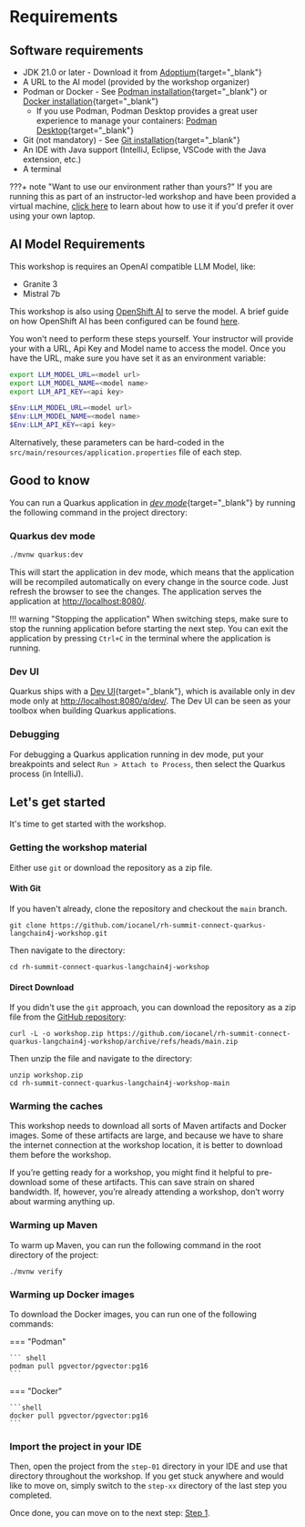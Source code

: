 # Requirements

## Software requirements

- JDK 21.0 or later - Download it from [Adoptium](https://adoptium.net/){target="_blank"}
- A URL to the AI model (provided by the workshop organizer)
- Podman or Docker - See [Podman installation](https://podman.io/getting-started/installation){target="_blank"} or [Docker installation](https://docs.docker.com/get-docker/){target="_blank"}
  - If you use Podman, Podman Desktop provides a great user experience to manage your containers: [Podman Desktop](https://podman-desktop.io/docs/installation){target="_blank"}
- Git (not mandatory) - See [Git installation](https://git-scm.com/book/en/v2/Getting-Started-Installing-Git){target="_blank"}
- An IDE with Java support (IntelliJ, Eclipse, VSCode with the Java extension, etc.)
- A terminal

???+ note "Want to use our environment rather than yours?"
    If you are running this as part of an instructor-led workshop and have been provided a virtual machine, [click here](rhel-setup.md) to learn about how to use it if you'd prefer it over using your own laptop.

## AI Model Requirements

This workshop is requires an OpenAI compatible LLM Model, like:

- Granite 3
- Mistral 7b

This workshop is also using [OpenShift AI](https://www.redhat.com/en/technologies/cloud-computing/openshift/openshift-ai) to serve the model.
A brief guide on how OpenShift AI has been configured can be found [here](openshift-ai-setup.md). 

You won't need to perform these steps yourself. Your instructor will provide your with a URL, Api Key and Model name to access the model.
Once you have the URL, make sure you have set it as an environment variable:

```bash
export LLM_MODEL_URL=<model url>
export LLM_MODEL_NAME=<model name>
export LLM_API_KEY=<api key>
```

```powershell
$Env:LLM_MODEL_URL=<model url>
$Env:LLM_MODEL_NAME=<model name>
$Env:LLM_API_KEY=<api key>
```

Alternatively, these parameters can be hard-coded in the `src/main/resources/application.properties` file of each step.

## Good to know

You can run a Quarkus application in [_dev mode_](https://quarkus.io/guides/maven-tooling#dev-mode){target="_blank"} by running the following command in the project directory:

### Quarkus dev mode

```bash
./mvnw quarkus:dev
```

This will start the application in dev mode, which means that the application will be recompiled automatically on every change in the source code.
Just refresh the browser to see the changes.
The application serves the application at [http://localhost:8080/](http://localhost:8080/).

!!! warning "Stopping the application"
    When switching steps, make sure to stop the running application before starting the next step. 
    You can exit the application by pressing `Ctrl+C` in the terminal where the application is running.

### Dev UI

Quarkus ships with a [Dev UI](https://quarkus.io/guides/dev-ui){target="_blank"}, which is available only in dev mode only at [http://localhost:8080/q/dev/](http://localhost:8080/q/dev/).
The Dev UI can be seen as your toolbox when building Quarkus applications.

### Debugging

For debugging a Quarkus application running in dev mode, put your breakpoints and select `Run > Attach to Process`, then select the Quarkus process (in IntelliJ).

## Let's get started

It's time to get started with the workshop.

### Getting the workshop material

Either use `git` or download the repository as a zip file.

#### With Git

If you haven't already, clone the repository and checkout the `main` branch.

```shell
git clone https://github.com/iocanel/rh-summit-connect-quarkus-langchain4j-workshop.git
```

Then navigate to the directory:

```shell
cd rh-summit-connect-quarkus-langchain4j-workshop
```

#### Direct Download

If you didn't use the `git` approach, you can download the repository as a zip file from the [GitHub repository](https://github.com/iocanel/rh-summit-connect-rh-summit-connect-quarkus-langchain4j-workshop/archive/refs/heads/main.zip):

```shell
curl -L -o workshop.zip https://github.com/iocanel/rh-summit-connect-quarkus-langchain4j-workshop/archive/refs/heads/main.zip
```

Then unzip the file and navigate to the directory:

```shell
unzip workshop.zip
cd rh-summit-connect-quarkus-langchain4j-workshop-main
```

### Warming the caches

This workshop needs to download all sorts of Maven artifacts and Docker images.
Some of these artifacts are large, and because we have to share the internet connection at the workshop location, it is better to download them before the workshop.

If you’re getting ready for a workshop, you might find it helpful to pre-download some of these artifacts.
This can save strain on shared bandwidth.
If, however, you’re already attending a workshop, don’t worry about warming anything up.

### Warming up Maven

To warm up Maven, you can run the following command in the root directory of the project:

```shell
./mvnw verify
```

### Warming up Docker images

To download the Docker images, you can run one of the following commands:

=== "Podman"

    ``` shell
    podman pull pgvector/pgvector:pg16
    ```

=== "Docker"

    ```shell
    docker pull pgvector/pgvector:pg16
    ```

### Import the project in your IDE

Then, open the project from the `step-01` directory in your IDE and use that directory throughout the workshop. If you get stuck anywhere and would like to move on, simply switch to the `step-xx` directory of the last step you completed.

Once done, you can move on to the next step: [Step 1](step-01.md).
